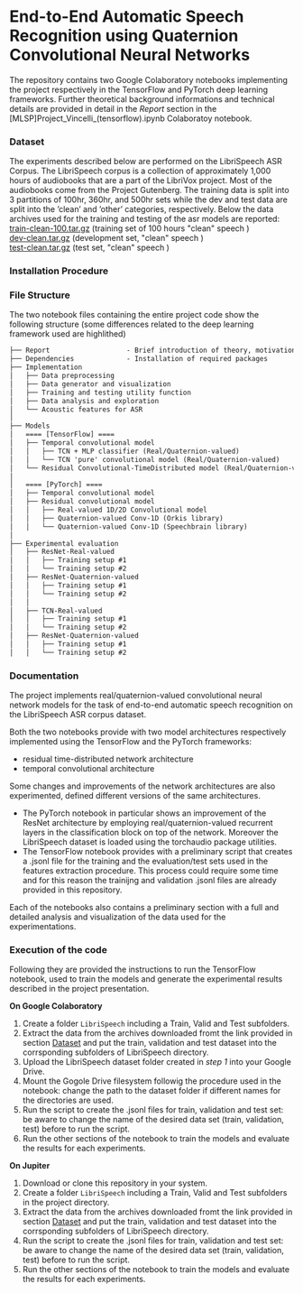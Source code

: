 # End-to-End Automatic Speech Recognition using Quaternion Convolutional Neural Networks
The repository contains two Google Colaboratory notebooks implementing the project respectively in the TensorFlow and PyTorch deep learning frameworks.
Further theoretical background informations and technical details are provided in detail in the *Report* section in the [MLSP]Project_Vincelli_(tensorflow).ipynb Colaboratoy notebook.

### Dataset
The experiments described below are performed on the LibriSpeech ASR Corpus. The LibriSpeech corpus is a collection of approximately 1,000 hours of audiobooks that are a part of the LibriVox project. Most of the audiobooks come from the Project Gutenberg. The training data is split into 3 partitions of 100hr, 360hr, and 500hr sets while the dev and test data are split into the ’clean’ and ’other’ categories, respectively.
Below the data archives used for the training and testing of the asr models are reported:  
[train-clean-100.tar.gz](https://www.openslr.org/resources/12/train-clean-100.tar.gz) (training set of 100 hours "clean" speech )  
[dev-clean.tar.gz](https://www.openslr.org/resources/12/dev-clean.tar.gz) (development set, "clean" speech )  
[test-clean.tar.gz](https://www.openslr.org/resources/12/test-clean.tar.gz) (test set, "clean" speech )  


### Installation Procedure

### File Structure
The two notebook files containing the entire project code show the following structure (some differences related to the deep learning framework used are highlithed)

```txt
├── Report                   - Brief introduction of theory, motivations and proposed solution
├── Dependencies             - Installation of required packages
├── Implementation
│   ├── Data preprocessing      
│   ├── Data generator and visualization          
│   ├── Training and testing utility function            
│   ├── Data analysis and exploration            
│   └── Acoustic features for ASR             
│
├── Models
│   ==== [TensorFlow] ====
│   ├── Temporal convolutional model                  
│   │   ├── TCN + MLP classifier (Real/Quaternion-valued)                               
│   │   └── TCN 'pure' convolutional model (Real/Quaternion-valued)                              
│   └── Residual Convolutional-TimeDistributed model (Real/Quaternion-valued)               
│
│   ==== [PyTorch] ====
│   ├── Temporal convolutional model                  
│   ├── Residual convolutional model     
│   │   ├── Real-valued 1D/2D Convolutional model
│   │   ├── Quaternion-valued Conv-1D (Orkis library)
│   │   └── Quaternion-valued Conv-1D (Speechbrain library)
│
├── Experimental evaluation
│   ├── ResNet-Real-valued                
│   │   ├── Training setup #1                                
│   │   └── Training setup #2       
│   ├── ResNet-Quaternion-valued                
│   │   ├── Training setup #1                                 
│   │   └── Training setup #2  
│   │   
│   ├── TCN-Real-valued
│   │   ├── Training setup #1                              
│   │   └── Training setup #2  
│   ├── ResNet-Quaternion-valued                
│   │   ├── Training setup #1                                 
│   │   └── Training setup #2  
```

### Documentation
The project implements real/quaternion-valued convolutional neural network models for the task of end-to-end automatic speech recognition on the LibriSpeech ASR corpus dataset.  

Both the two notebooks provide with two model architectures respectively implemented using the TensorFlow and the PyTorch frameworks:
- residual time-distributed network architecture
- temporal convolutional architecture  

Some changes and improvements of the network architectures are also experimented, defined different versions of the same architectures.  
- The PyTorch notebook in particular shows an improvement of the ResNet architecture by employing real/quaternion-valued recurrent layers in the classification block on top of the network.  Moreover the LibriSpeech dataset is loaded using the torchaudio package utilities.
- The TensorFlow notebook provides with a preliminary script that creates a .jsonl file for the training and the evaluation/test sets used in the features extraction procedure.  This process could require some time and for this reason the trainijng and validation .jsonl files are already provided in this repository.  

Each of the notebooks also contains a preliminary section with a full and detailed analysis and visualization of the data used for the experimentations.  

### Execution of the code
Following they are provided the instructions to run the TensorFlow notebook, used to train the models and generate the experimental results described in the project presentation.

**On Google Colaboratory**  

1. Create a folder `LibriSpeech` including a Train, Valid and Test subfolders.
2. Extract the data from the archives downloaded fromt the link provided in section [Dataset](#dataset) and put the train, validation and test dataset into the corrsponding subfolders of LibriSpeech directory.
3. Upload the LibriSpeech dataset folder created in *step 1* into your Google Drive.
4. Mount the Gogole Drive filesystem followig the procedure used in the notebook: change the path to the dataset folder if different names for the directories are used.
5. Run the script to create the .jsonl files for train, validation and test set: be aware to change the name of the desired data set (train, validation, test) before to run the script.
6. Run the other sections of the notebook to train the models and evaluate the results for each experiments.

**On Jupiter**  

1. Download or clone this repository in your system.
2. Create a folder `LibriSpeech` including a Train, Valid and Test subfolders in the project directory.
3. Extract the data from the archives downloaded fromt the link provided in section [Dataset](#dataset) and put the train, validation and test dataset into the corrsponding subfolders of LibriSpeech directory.
5. Run the script to create the .jsonl files for train, validation and test set: be aware to change the name of the desired data set (train, validation, test) before to run the script.
6. Run the other sections of the notebook to train the models and evaluate the results for each experiments.
